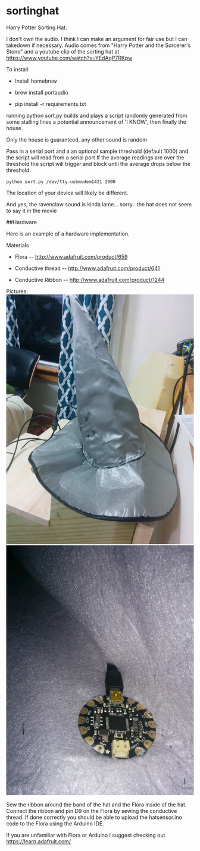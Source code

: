 sortinghat
==========

Harry Potter Sorting Hat.

I don't own the audio. I think I can make an argument for fair use but I can takedown if necessary. Audio comes from
"Harry Potter and the Sorcerer's Stone" and a youtube clip of the sorting hat at https://www.youtube.com/watch?v=YEdAqP7RKpw

To install:

* Install homebrew

* brew install portaudio

* pip install -r requirements.txt


running python sort.py builds and plays a script randomly generated from
some stalling lines a potential announcement of 'I KNOW', then finally the house.

Only the house is guaranteed, any other sound is random

Pass in a serial port and a an optional sample threshold (default 1000) and the script will read from a serial port
If the average readings are over the threshold the script will trigger and block until the average drops below the
threshold.

```
python sort.py /dev/tty.usbmodem1421 2000
```
The location of your device will likely be different.

And yes, the ravenclaw sound is kinda lame... sorry.. the hat does not seem to say it in the movie


##Hardware

Here is an example of a hardware implementation.

Materials

* Flora -- http://www.adafruit.com/product/659

* Conductive thread -- http://www.adafruit.com/product/641

* Conductive Ribbon -- http://www.adafruit.com/product/1244

Pictures:
	![Hat](photos/hat.jpg?raw=true "Hat")
	![Inside](photos/inside.jpg?raw=true "Inside")


Sew the ribbon around the band of the hat and the Flora inside of the hat. Connect the ribbon and pin D9 on the Flora by sewing the conductive thread. If done correctly you should be able to upload the hatsensor.ino code to the Flora using the Arduino IDE.

If you are unfamiliar with Flora or Arduino I suggest checking out https://learn.adafruit.com/